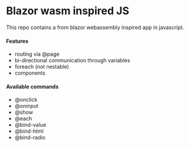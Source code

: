 # Blazor wasm inspired JS

This repo contains a from blazor webassembly inspired app in javascript.

#### Features

- routing via @page
- bi-directional communication through variables
- foreach (not nestable)
- components

#### Available commands

- @onclick
- @oninput
- @show
- @each
- @bind-value
- @bind-html
- @bind-radio
